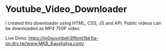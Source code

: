 # Youtube_Video_Downloader
I created this downloader using HTML, CSS, JS and API. Public videos can be downloaded as MP4 750P video.


Live Dimo: https://m0guvjnbeh3ffbmt1bk1ta-on.drv.tw/www.MKB_Kaushalya.com/ 
